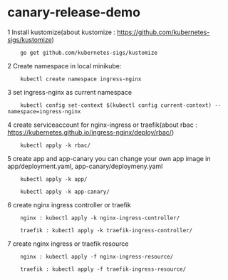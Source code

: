 # canary-release-demo
1 Install kustomize(about kustomize : https://github.com/kubernetes-sigs/kustomize)

        go get github.com/kubernetes-sigs/kustomize
  
  
2 Create namespace in local minikube:
  
        kubectl create namespace ingress-nginx
  
3 set ingress-nginx as current namespace

        kubectl config set-context $(kubectl config current-context) --namespace=ingress-nginx
  
4 create serviceaccount for nginx-ingress or traefik(about rbac : https://kubernetes.github.io/ingress-nginx/deploy/rbac/)

        kubectl apply -k rbac/
  
5 create app and app-canary you can change your own app image in app/deployment.yaml, app-canary/deploymeny.yaml

        kubectl apply -k app/
  
        kubectl apply -k app-canary/
  
6 create nginx ingress controller or traefik

        nginx : kubectl apply -k nginx-ingress-controller/
  
        traefik : kubectl apply -k traefik-ingress-controller/
  
7 create nginx ingress or traefik resource

        nginx : kubectl apply -f nginx-ingress-resource/
  
        traefik : kubectl apply -f traefik-ingress-resource/
  
